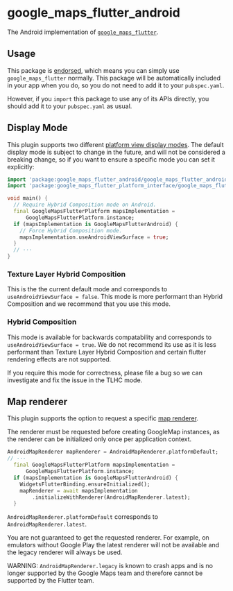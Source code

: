# google\_maps\_flutter\_android

<?code-excerpt path-base="example/lib"?>

The Android implementation of [`google_maps_flutter`][1].

## Usage

This package is [endorsed][2], which means you can simply use
`google_maps_flutter` normally. This package will be automatically included in
your app when you do, so you do not need to add it to your `pubspec.yaml`.

However, if you `import` this package to use any of its APIs directly, you
should add it to your `pubspec.yaml` as usual.

## Display Mode

This plugin supports two different [platform view display modes][3]. The default
display mode is subject to change in the future, and will not be considered a
breaking change, so if you want to ensure a specific mode you can set it
explicitly:

<?code-excerpt "readme_excerpts.dart (DisplayMode)"?>
```dart
import 'package:google_maps_flutter_android/google_maps_flutter_android.dart';
import 'package:google_maps_flutter_platform_interface/google_maps_flutter_platform_interface.dart';

void main() {
  // Require Hybrid Composition mode on Android.
  final GoogleMapsFlutterPlatform mapsImplementation =
      GoogleMapsFlutterPlatform.instance;
  if (mapsImplementation is GoogleMapsFlutterAndroid) {
    // Force Hybrid Composition mode.
    mapsImplementation.useAndroidViewSurface = true;
  }
  // ···
}
```

### Texture Layer Hybrid Composition

This is the the current default mode and corresponds to `useAndroidViewSurface = false`.
This mode is more performant than Hybrid Composition and we recommend that you use this mode.

### Hybrid Composition

This mode is available for backwards compatability and corresponds to `useAndroidViewSurface = true`.
We do not recommend its use as it is less performant than Texture Layer Hybrid Composition and
certain flutter rendering effects are not supported. 

If you require this mode for correctness, please file a bug so we can investigate and fix
the issue in the TLHC mode.

## Map renderer

This plugin supports the option to request a specific [map renderer][5].

The renderer must be requested before creating GoogleMap instances, as the renderer can be initialized only once per application context.

<?code-excerpt "readme_excerpts.dart (MapRenderer)"?>
```dart
AndroidMapRenderer mapRenderer = AndroidMapRenderer.platformDefault;
// ···
  final GoogleMapsFlutterPlatform mapsImplementation =
      GoogleMapsFlutterPlatform.instance;
  if (mapsImplementation is GoogleMapsFlutterAndroid) {
    WidgetsFlutterBinding.ensureInitialized();
    mapRenderer = await mapsImplementation
        .initializeWithRenderer(AndroidMapRenderer.latest);
  }
```

`AndroidMapRenderer.platformDefault` corresponds to `AndroidMapRenderer.latest`.

You are not guaranteed to get the requested renderer. For example, on emulators without
Google Play the latest renderer will not be available and the legacy renderer will always be used.

WARNING: `AndroidMapRenderer.legacy` is known to crash apps and is no longer supported by the Google Maps team
and therefore cannot be supported by the Flutter team.

[1]: https://pub.dev/packages/google_maps_flutter
[2]: https://flutter.dev/to/endorsed-federated-plugin
[3]: https://docs.flutter.dev/development/platform-integration/android/platform-views
[4]: https://github.com/flutter/flutter/issues/103686
[5]: https://developers.google.com/maps/documentation/android-sdk/renderer

